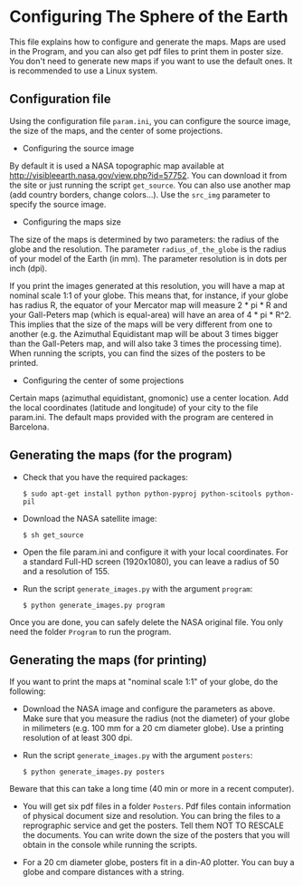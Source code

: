 Configuring The Sphere of the Earth
===================================

This file explains how to configure and generate the maps. Maps are used in the Program, and you can also get pdf files to print them in poster size. You don't need to generate new maps if you want to use the default ones.
It is recommended to use a Linux system.

Configuration file
------------------
Using the configuration file `param.ini`, you can configure the source image, the size of the maps, and the center of some projections.


* Configuring the source image

By default it is used a NASA topographic map available at 
http://visibleearth.nasa.gov/view.php?id=57752. 
You can download it from the site or just running the script `get_source`.
You can also use another map (add country borders, change colors...). Use the `src_img` parameter to specify the source image.


* Configuring the maps size

The size of the maps is determined by two parameters: the radius of the globe and the resolution. The parameter `radius_of_the_globe` is the radius of your model of the Earth (in mm). The parameter resolution is in dots per inch (dpi).

If you print the images generated at this resolution, you will have a map at nominal scale 1:1 of your globe. This means that, for instance, if your globe has radius R, the equator of your Mercator map will measure 2 * pi * R and your Gall-Peters map (which is equal-area) will have an area of 4 * pi * R^2. This implies that the size of the maps will be very different from one to another (e.g. the Azimuthal Equidistant map will be about 3 times bigger than the Gall-Peters map, and will also take 3 times the processing time). When running the scripts, you can find the sizes of the posters to be printed.

* Configuring the center of some projections

Certain maps (azimuthal equidistant, gnomonic) use a center location. Add the local coordinates (latitude and longitude) of your city to the file param.ini. The default maps provided with the program are centered in Barcelona.



Generating the maps (for the program)
-------------------------------------

* Check that you have the required packages:

	```$ sudo apt-get install python python-pyproj python-scitools python-pil```

* Download the NASA satellite image:

	```$ sh get_source```

* Open the file param.ini and configure it with your local coordinates. For a standard Full-HD screen (1920x1080), you can leave a radius of 50 and a resolution of 155.

* Run the script `generate_images.py` with the argument `program`:

	 ```$ python generate_images.py program```

Once you are done, you can safely delete the NASA original file. You only need the folder `Program` to run the program.


Generating the maps (for printing)
----------------------------------
If you want to print the maps at "nominal scale 1:1" of your globe, do the following:

* Download the NASA image and configure the parameters as above. Make sure that you measure the radius (not the diameter) of your globe in milimeters (e.g. 100 mm for a 20 cm diameter globe). Use a printing resolution of at least 300 dpi.

* Run the script `generate_images.py` with the argument `posters`:

	 ```$ python generate_images.py posters```

Beware that this can take a long time (40 min or more in a recent computer).

* You will get six pdf files in a folder `Posters`. Pdf files contain information of physical document size and resolution. You can bring the files to a reprographic service and get the posters. Tell them NOT TO RESCALE the documents. You can write down the size of the posters that you will obtain in the console while running the scripts.

* For a 20 cm diameter globe, posters fit in a din-A0 plotter. You can buy a globe and compare distances with a string.






	
